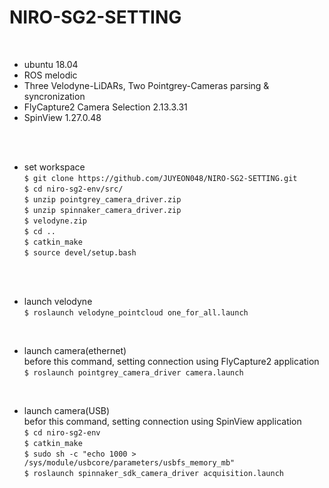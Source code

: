 # NIRO-SG2-SETTING

</br>

- ubuntu 18.04 </br>
- ROS melodic </br>
- Three Velodyne-LiDARs, Two Pointgrey-Cameras parsing & syncronization </br>
- FlyCapture2 Camera Selection 2.13.3.31 </br>
- SpinView 1.27.0.48 </br>

</br>
</br>

- set workspace </br>
`$ git clone https://github.com/JUYEON048/NIRO-SG2-SETTING.git` </br>
`$ cd niro-sg2-env/src/` </br>
`$ unzip pointgrey_camera_driver.zip` </br>
`$ unzip spinnaker_camera_driver.zip` </br>
`$ velodyne.zip` </br>
`$ cd .. ` </br>
`$ catkin_make` </br>
`$ source devel/setup.bash` </br>

</br>
</br>

- launch velodyne </br>
`$ roslaunch velodyne_pointcloud one_for_all.launch` </br>

</br>

- launch camera(ethernet) </br>
before this command, setting connection using FlyCapture2 application </br>
`$ roslaunch pointgrey_camera_driver camera.launch` </br>

</br>

- launch camera(USB) </br>
befor this command, setting connection using SpinView application </br>
`$ cd niro-sg2-env` </br>
`$ catkin_make` </br>
`$ sudo sh -c "echo 1000 > /sys/module/usbcore/parameters/usbfs_memory_mb"` </br>
`$ roslaunch spinnaker_sdk_camera_driver acquisition.launch` </br>

